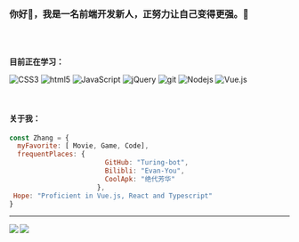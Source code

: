 ### 你好👋，我是一名前端开发新人，正努力让自己变得更强。🐻

</br>
</br>

**目前正在学习：**
<p>
  <img alt="CSS3" src="https://img.shields.io/badge/-CSS3-1572B6?style=flat-square&logo=CSS3&logoColor=white" />
  <img alt="html5" src="https://img.shields.io/badge/-HTML5-E34F26?style=flat-square&logo=html5&logoColor=white" />
  <img alt="JavaScript" src="https://img.shields.io/badge/-JavaScript-F7DF1E?style=flat-square&logo=JavaScript&logoColor=white" />
  <img alt="jQuery" src="https://img.shields.io/badge/-jQuery-0769AD?style=flat-square&logo=jQuery&logoColor=white" />
  <img alt="git" src="https://img.shields.io/badge/-Git-F05032?style=flat-square&logo=git&logoColor=white" />
  <img alt="Nodejs" src="https://img.shields.io/badge/-Nodejs-43853d?style=flat-square&logo=Node.js&logoColor=white" />
  <img alt="Vue.js" src="https://img.shields.io/badge/-Vue.js-4FC08D?style=flat-square&logo=Vue.js&logoColor=white" />
</p>

</br>

#### 关于我：
```javascript
const Zhang = {
  myFavorite: [ Movie, Game, Code],
  frequentPlaces: {
                        GitHub: "Turing-bot",
                        Bilibli: "Evan-You",
                        CoolApk: "绝代芳华"
                      },
 Hope: "Proficient in Vue.js, React and Typescript"
}
```

---

<div>
  <img align="left" src="https://github-readme-stats.vercel.app/api?username=Turing-bot&show_icons=true&include_all_commits=true&theme=default&locale=cn&line_height=40px" />
  <img  src="https://github-readme-stats.vercel.app/api/top-langs/?username=Turing-bot&theme=default&locale=cn" />
</div>

<!--
添加联系方式
<p>
  <a href="https://github.com/Turing-bot" target="_blank"><img alt="Github" src="https://img.shields.io/badge/GitHub-181717.svg?&style=for-the-badge&logo=Github&logoColor=white" /></a>
</p>
-->
